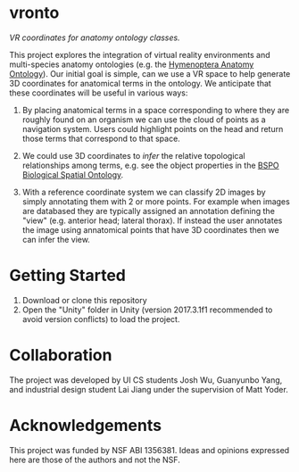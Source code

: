 # vronto

_VR coordinates for anatomy ontology classes._

This project explores the integration of virtual reality environments and multi-species anatomy ontologies (e.g. the [Hymenoptera Anatomy Ontology](http://portal.hymao.org)).  Our initial goal is simple, can we use a VR space to help generate 3D coordinates for anatomical terms in the ontology.  We anticipate that these coordinates will be useful in various ways:

1) By placing anatomical terms in a space corresponding to where they are roughly found on an organism we can use the cloud of points as a navigation system.  Users could highlight points on the head and return those terms that correspond to that space.

2) We could use 3D coordinates to _infer_ the relative topological relationships among terms, e.g. see the object properties in the [BSPO Biological Spatial Ontology](http://www.obofoundry.org/ontology/bspo.html).

3) With a reference coordinate system we can classify 2D images by simply annotating them with 2 or more points.  For example when images are databased they are typically assigned an annotation defining the "view" (e.g. anterior head; lateral thorax).  If instead the user annotates the image using annatomical points that have 3D coordinates then we can infer the view.

# Getting Started

1) Download or clone this repository
2) Open the "Unity" folder in Unity (version 2017.3.1f1 recommended to avoid version conflicts) to load the project.

# Collaboration

The project was developed by UI CS students Josh Wu, Guanyunbo Yang, and industrial design student Lai Jiang under the supervision of Matt Yoder.

# Acknowledgements

This project was funded by NSF ABI 1356381. Ideas and opinions expressed here are those of the authors and not the NSF. 

